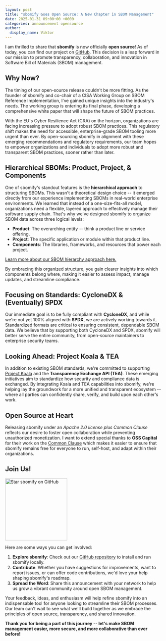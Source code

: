 ```yaml
---
layout: post
title: "sbomify Goes Open Source: A New Chapter in SBOM Management"
date: 2025-01-31 09:00:00 +0000
categories: announcement opensource
author:
  display_name: Viktor
---
```


I am thrilled to share that **sbomify** is now officially **open source**! As of today, you can find our project on [GitHub](https://github.com/sbomify/sbomify). This decision is a leap forward in our mission to promote transparency, collaboration, and innovation in Software Bill of Materials (SBOM) management.

## Why Now?

The timing of our open-source release couldn't be more fitting. As the founder of sbomify and co-chair of a CISA Working Group on SBOM Reference Implementation, I've gained unique insights into the industry's needs. The working group is entering its final phase, developing a comprehensive white paper that will shape the future of SBOM practices.

With the EU's Cyber Resilience Act (CRA) on the horizon, organizations are facing increasing pressure to adopt robust SBOM practices. This regulatory shift makes the need for accessible, enterprise-grade SBOM tooling more urgent than ever. By open-sourcing sbomify in alignment with these emerging recommendations and regulatory requirements, our team hopes to empower organizations and individuals to adopt more robust and transparent SBOM practices, sooner rather than later.

## Hierarchical SBOMs: Product, Project, & Components

One of sbomify's standout features is the **hierarchical approach** to structuring SBOMs. This wasn't a theoretical design choice -- it emerged directly from our experience implementing SBOMs in real-world enterprise environments. We learned that instead of a one-size-fits-all model, organizations need a flexible, layered approach to effectively manage their software supply chain. That's why we've designed sbomify to organize SBOM data across three logical levels:

- **Product**: The overarching entity -- think a product line or service offering.
- **Project**: The specific application or module within that product line.
- **Components**: The libraries, frameworks, and resources that power each project.

[Learn more about our SBOM hierarchy approach here.](https://sbomify.com/features/sbom-hierarchy/)

By embracing this organized structure, you gain clearer insights into which components belong where, making it easier to assess impact, manage updates, and streamline compliance.

## Focusing on Standards: CycloneDX & (Eventually) SPDX

Our immediate goal is to be fully compliant with **CycloneDX**, and while we're not yet 100% aligned with **SPDX**, we are actively working towards it. Standardized formats are critical to ensuring consistent, dependable SBOM data. We believe that by supporting both CycloneDX and SPDX, sbomify will better serve the entire community, from open-source maintainers to enterprise security teams.

## Looking Ahead: Project Koala & TEA

In addition to existing SBOM standards, we're committed to supporting [Project Koala](https://github.com/CycloneDX/transparency-exchange-api/) and the **Transparency Exchange API (TEA)**. These emerging initiatives aim to standardize how security and compliance data is exchanged. By integrating Koala and TEA capabilities into sbomify, we're helping lay the groundwork for a more unified and transparent ecosystem -- where all parties can confidently share, verify, and build upon each other's work.

## Open Source at Heart

Releasing sbomify under an *Apache 2.0 license plus Common Clause* reflects our desire to foster open collaboration while preventing unauthorized monetization. I want to extend special thanks to **OSS Capital** for their work on the [Common Clause](https://commonsclause.com/) which makes it easier to ensure that sbomify remains free for everyone to run, self-host, and adapt within their organizations.

## Join Us!

<a href="https://github.com/sbomify/sbomify"><img src="https://img.shields.io/static/v1?label=&message=Star%20on%20GitHub&color=white&logo=github&logoColor=black" alt="Star sbomify on GitHub" width="200"></a>

Here are some ways you can get involved:

1. **Explore sbomify**: Check out our [GitHub repository](https://github.com/sbomify/sbomify) to install and run sbomify locally.
2. **Contribute**: Whether you have suggestions for improvements, want to report issues, or can offer code contributions, we'd love your help shaping sbomify's roadmap.
3. **Spread the Word**: Share this announcement with your network to help us grow a vibrant community around open SBOM management.

Your feedback, ideas, and enthusiasm will help refine sbomify into an indispensable tool for anyone looking to streamline their SBOM processes. Our team can't wait to see what we'll build together as we embrace the principles of open source, transparency, and shared innovation.

**Thank you for being a part of this journey -- let's make SBOM management easier, more secure, and more collaborative than ever before!**
